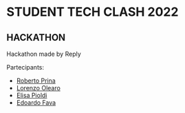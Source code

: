 # STUDENT TECH CLASH 2022
## HACKATHON

Hackathon made by Reply



Partecipants:

- [Roberto Prina](https://github.com/RobertoEdoardoPrina)
- [Lorenzo Olearo](https://github.com/LorenzoOlearo)
- [Elisa Pioldi](https://github.com/epi-xel)
- [Edoardo Fava](https://github.com/EdoF0)
